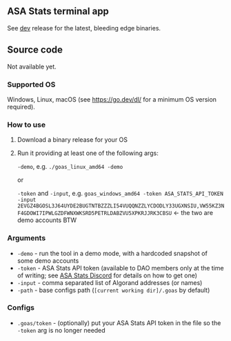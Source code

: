 ## ASA Stats terminal app

See [dev](https://github.com/dragmz/goas-release/releases/tag/dev) release for the latest, bleeding edge binaries.

## Source code

Not available yet.

### Supported OS

Windows, Linux, macOS (see https://go.dev/dl/ for a minimum OS version required).

### How to use

1. Download a binary release for your OS
2. Run it providing at least one of the following args:

    `-demo`, e.g. `./goas_linux_amd64 -demo`
    
    or
    
    `-token` and `-input`, e.g. `goas_windows_amd64 -token ASA_STATS_API_TOKEN -input 2EVGZ4BGOSL3J64UYDE2BUGTNTBZZZLI54VUQQNZZLYCDODLY33UGXNSIU,VW55KZ3NF4GDOWI7IPWLGZDFWNXWKSRD5PETRLDABZVU5XPKRJJRK3CBSU` <- the two are demo accounts BTW

### Arguments

- `-demo` - run the tool in a demo mode, with a hardcoded snapshot of some demo accounts
- `-token` - ASA Stats API token (available to DAO members only at the time of writing; see [ASA Stats Discord](https://discord.gg/Vjx7w7pAC7) for details on how to get one)
- `-input` - comma separated list of Algorand addresses (or names)
- `-path` - base configs path (`[current working dir]/.goas` by default)

### Configs

- `.goas/token` - (optionally) put your ASA Stats API token in the file so the `-token` arg is no longer needed
